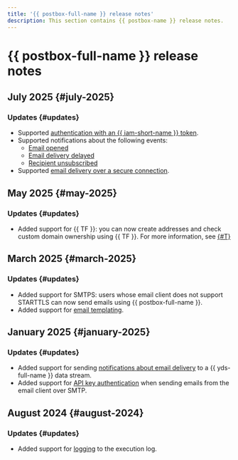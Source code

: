 ```yaml
---
title: '{{ postbox-full-name }} release notes'
description: This section contains {{ postbox-name }} release notes.
---
```


# {{ postbox-full-name }} release notes

## July 2025 {#july-2025}

### Updates {#updates}

* Supported [authentication with an {{ iam-short-name }} token](api-ref/authentication.md#iam-ses-example).
* Supported notifications about the following events:
    * [Email opened](concepts/notification.md#open)
    * [Email delivery delayed](concepts/notification.md#delayed-delivery)
    * [Recipient unsubscribed](concepts/notification.md#subscription)
* Supported [email delivery over a secure connection](aws-compatible-api/api-ref/put-configuration-set-delivery-options.md).

## May 2025 {#may-2025}

### Updates {#updates}

* Added support for {{ TF }}: you can now create addresses and check custom domain ownership using {{ TF }}. For more information, see [{#T}](tutorials/domain-identity-creating.md)

## March 2025 {#march-2025}

### Updates {#updates}

* Added support for SMTPS: users whose email client does not support STARTTLS can now send emails using {{ postbox-full-name }}.
* Added support for [email templating](operations/send-templated-email.md).

## January 2025 {#january-2025}

### Updates {#updates}

* Added support for sending [notifications about email delivery](concepts/notification.md) to a {{ yds-full-name }} data stream.
* Added support for [API key authentication](operations/send-email.md#smtp-send) when sending emails from the email client over SMTP.

## August 2024 {#august-2024}

### Updates {#updates}

* Added support for [logging](operations/logs-write.md) to the execution log.
